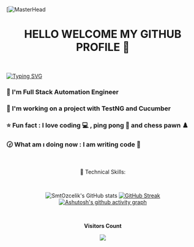 [![MasterHead](https://digitaledgetech.in/images/New_Banner_02.gif)
<h1 align="center">HELLO WELCOME MY GITHUB PROFILE 👋 </h1>

</br>

[![Typing SVG](http://readme-typing-svg.herokuapp.com?font=Fira+Code&size=35&center=true&width=1000&lines=Samet+%C3%96Z%C3%87EL%C4%B0K;Software+Test+Engineer)](https://git.io/typing-svg)

### 🔭 I'm Full Stack Automation Engineer
### 🌱 I'm working on a project with TestNG and Cucumber
### ⭐ Fun fact : I love coding 💻 , ping pong 🏓 and chess pawn ♟️ 
### 🕝 What am ı doing now : I am writing code 🚀 

<div align="center">
<br><p align="centre">  💼 Technical Skills: <b></b></p>
  
</br>

![SmtOzcelik's GitHub stats](https://github-readme-stats.vercel.app/api?username=SmtOzcelik&show_icons=true&theme=radical)
[![GitHub Streak](https://streak-stats.demolab.com?user=SmtOzcelik&theme=prussian&date_format=M%20j%5B%2C%20Y%5D&card_width=400)](https://git.io/streak-stats)
</br>
[![Ashutosh's github activity graph](https://github-readme-activity-graph.cyclic.app/graph?username=SmtOzcelik&bg_color=000000&color=008cb4&line=0061ff&point=94e3fe&area=true&hide_border=true)](https://github.com/ashutosh00710/github-readme-activity-graph)

<div align="center">
<br><p align="centre"><b>Visitors Count</b></p>
<p align="center"><img align="center" src="https://profile-counter.glitch.me/{SmtOzcelik}/count.svg" /></p>
<br></div>

